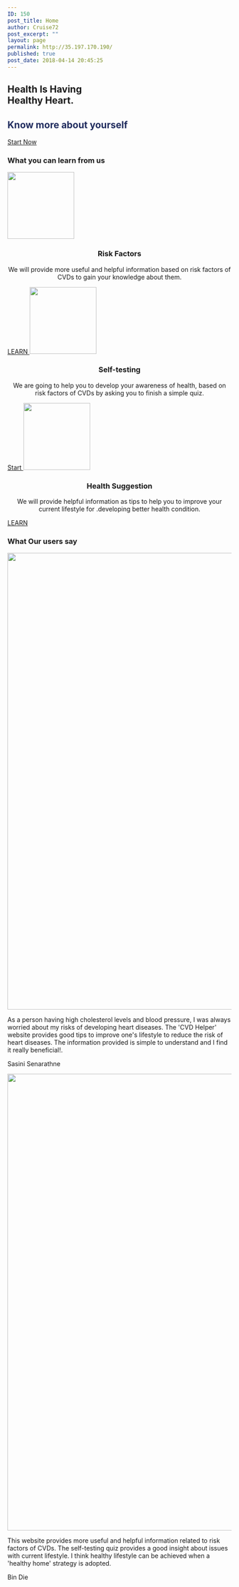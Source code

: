 ```yaml
---
ID: 150
post_title: Home
author: Cruise72
post_excerpt: ""
layout: page
permalink: http://35.197.170.190/
published: true
post_date: 2018-04-14 20:45:25
---
```

<h2> Health Is Having<br>Healthy Heart.</h2>		
			<h2><h2 data-elementor-setting-key="title" data-pen-placeholder="Type Here..." style="font-style: normal; color: rgb(32, 44, 94);">Know more about yourself</h2></h2>		
			<a href=" http://35.189.33.33/self-testing/" role="button">
						Start Now
					</a>
			<h3>What you can learn from us</h3>		
										<img width="150" height="150" src="http://35.197.170.190/wp-content/uploads/2018/04/icon_herz-150x150.png" alt="" srcset="http://35.197.170.190/wp-content/uploads/2018/04/icon_herz-150x150.png 150w, http://35.197.170.190/wp-content/uploads/2018/04/icon_herz.png 250w" sizes="(max-width: 150px) 100vw, 150px" />											
		<h3 style="text-align: center;">Risk Factors</h3><p style="text-align: center;">We will provide more useful and helpful information based on risk factors of CVDs to gain your knowledge about them.</p>		
			<a href="http://35.189.33.33/cvd-risk-factors/" role="button">
						LEARN
					</a>
										<img width="150" height="150" src="http://35.197.170.190/wp-content/uploads/2018/04/plate-150x150.png" alt="" srcset="http://35.197.170.190/wp-content/uploads/2018/04/plate-150x150.png 150w, http://35.197.170.190/wp-content/uploads/2018/04/plate.png 260w" sizes="(max-width: 150px) 100vw, 150px" />											
		<h3 style="text-align: center;">Self-testing</h3><p style="text-align: center;">We are going to help you to develop your awareness of health, based on risk factors of CVDs by asking you to finish a simple quiz.</p>		
			<a href="http://35.189.33.33/self-testing/" role="button">
						Start
					</a>
										<img width="150" height="150" src="http://35.197.170.190/wp-content/uploads/2018/04/images-150x150.png" alt="" srcset="http://35.197.170.190/wp-content/uploads/2018/04/images-150x150.png 150w, http://35.197.170.190/wp-content/uploads/2018/04/images.png 225w" sizes="(max-width: 150px) 100vw, 150px" />											
		<h3 style="text-align: center;">Health Suggestion</h3><p style="text-align: center;">We will provide helpful information as tips to help you to improve your current lifestyle for .developing better health condition.</p>		
			<a href=" http://35.189.33.33/suggestions/" role="button">
						LEARN
					</a>
			<h3>What Our users say</h3>		
										<img width="768" height="1024" src="http://35.197.170.190/wp-content/uploads/2018/04/WechatIMG13-768x1024.jpeg" alt="" srcset="http://35.197.170.190/wp-content/uploads/2018/04/WechatIMG13-768x1024.jpeg 768w, http://35.197.170.190/wp-content/uploads/2018/04/WechatIMG13-225x300.jpeg 225w, http://35.197.170.190/wp-content/uploads/2018/04/WechatIMG13.jpeg 1080w" sizes="(max-width: 768px) 100vw, 768px" />											
				<p>
					As a person having high cholesterol levels and blood pressure, I was always worried about my risks of developing heart diseases. The 'CVD Helper' website provides good tips to improve one's lifestyle to reduce the risk of heart diseases. The information provided is simple to understand and I find it really beneficial!.
				</p>
				<p>Sasini Senarathne</p>
										<img width="768" height="1024" src="http://35.197.170.190/wp-content/uploads/2018/04/WechatIMG12-768x1024.jpeg" alt="" srcset="http://35.197.170.190/wp-content/uploads/2018/04/WechatIMG12-768x1024.jpeg 768w, http://35.197.170.190/wp-content/uploads/2018/04/WechatIMG12-225x300.jpeg 225w, http://35.197.170.190/wp-content/uploads/2018/04/WechatIMG12.jpeg 1080w" sizes="(max-width: 768px) 100vw, 768px" />											
				<p>
					This website provides more useful and helpful information related to risk factors of CVDs. The self-testing quiz provides a good insight about issues with current lifestyle. I think healthy lifestyle can be achieved when a 'healthy home' strategy is adopted.
				</p>
				<p>Bin Die</p>